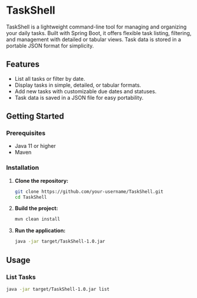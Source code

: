 # TaskShell

TaskShell is a lightweight command-line tool for managing and organizing your daily tasks. Built with Spring Boot, it offers flexible task listing, filtering, and management with detailed or tabular views. Task data is stored in a portable JSON format for simplicity.

## Features

- List all tasks or filter by date.
- Display tasks in simple, detailed, or tabular formats.
- Add new tasks with customizable due dates and statuses.
- Task data is saved in a JSON file for easy portability.

## Getting Started

### Prerequisites

- Java 11 or higher
- Maven

### Installation

1. **Clone the repository:**

    ```bash
    git clone https://github.com/your-username/TaskShell.git
    cd TaskShell
    ```

2. **Build the project:**

    ```bash
    mvn clean install
    ```

3. **Run the application:**

    ```bash
    java -jar target/TaskShell-1.0.jar
    ```

## Usage

### List Tasks

```bash
java -jar target/TaskShell-1.0.jar list
